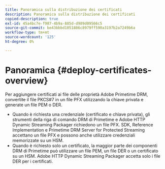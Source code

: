 ```yaml
---
title: Panoramica sulla distribuzione dei certificati
description: Panoramica sulla distribuzione dei certificati
copied-description: true
exl-id: 45a4bc7e-f987-4b9a-885d-d989d09566c5
source-git-commit: be43bbbd1051886c8979ff590a3197b2a7249b6a
workflow-type: tm+mt
source-wordcount: '125'
ht-degree: 0%

---
```


# Panoramica {#deploy-certificates-overview}

Per aggiungere certificati ai file delle proprietà Adobe Primetime DRM, convertite il file PKCS#7 in un file PFX utilizzando la chiave privata e generate un file PEM o DER.

* Quando è richiesta una credenziale (certificato e chiave privata), gli strumenti della riga di comando DRM di Primetime e Adobe HTTP Dynamic Streaming Packager richiedono un file PFX. SDK, Reference Implementation e Primetime DRM Server for Protected Streaming accettano un file PFX e possono anche utilizzare credenziali memorizzate su un HSM.
* Quando è richiesto solo un certificato, la maggior parte dei componenti DRM di Primetime può utilizzare un file PEM, un file DER o un certificato su un HSM. Adobe HTTP Dynamic Streaming Packager accetta solo i file DER per i certificati.
